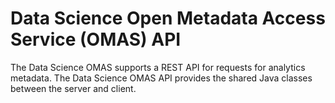 <!-- SPDX-License-Identifier: Apache-2.0 -->

# Data Science Open Metadata Access Service (OMAS) API

The Data Science OMAS supports a REST API for requests for analytics metadata.
The Data Science OMAS API provides the shared Java classes between the
server and client.